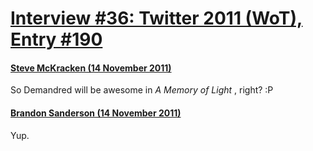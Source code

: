 # [Interview #36: Twitter 2011 (WoT), Entry #190](https://www.theoryland.com/intvmain.php?i=36#190)

#### [Steve McKracken (14 November 2011)](http://twitter.com/ordinarycrook/status/136152252246278145)

So Demandred will be awesome in
*A Memory of Light*
, right? :P

#### [Brandon Sanderson (14 November 2011)](http://twitter.com/BrandSanderson/status/136156389809717248)

Yup.

